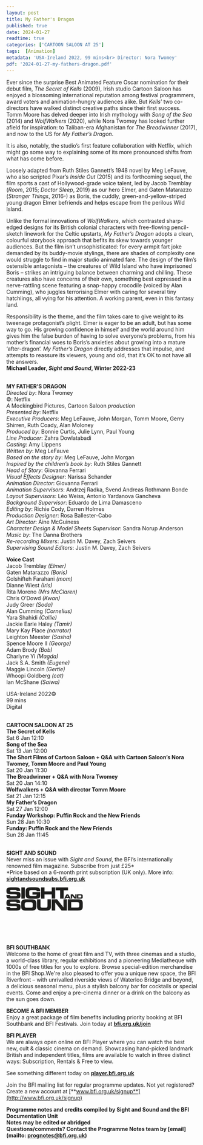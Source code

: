 ```yaml
---
layout: post
title: My Father's Dragon
published: true
date: 2024-01-27
readtime: true
categories: ['CARTOON SALOON AT 25']
tags:  [Animation]
metadata: 'USA-Ireland 2022, 99 mins<br> Director: Nora Twomey'
pdf: '2024-01-27-my-fathers-dragon.pdf'
---
```


Ever since the surprise Best Animated Feature Oscar nomination for their debut film, _The Secret of Kells_ (2009), Irish studio Cartoon Saloon has enjoyed a blossoming international reputation among festival programmers, award voters and animation-hungry audiences alike. But _Kells_’ two co-directors have walked distinct creative paths since their first success. Tomm Moore has delved deeper into Irish mythology with _Song of the Sea_ (2014) and _WolfWalkers_ (2020), while Nora Twomey has looked further afield for inspiration: to Taliban-era Afghanistan for _The Breadwinner_ (2017), and now to the US for _My Father’s Dragon_.

It is also, notably, the studio’s first feature collaboration with Netflix, which might go some way to explaining some of its more pronounced shifts from what has come before.

Loosely adapted from Ruth Stiles Gannett’s 1948 novel by Meg LeFauve, who also scripted Pixar’s _Inside Out_ (2015) and its forthcoming sequel, the film sports a cast of Hollywood-grade voice talent, led by Jacob Tremblay (_Room_, 2015; _Doctor Sleep_, 2019) as our hero Elmer, and Gaten Matarazzo (_Stranger Things_, 2016-) as Boris, the cuddly, green-and-yellow-striped young dragon Elmer befriends and helps escape from the perilous Wild Island.

Unlike the formal innovations of _WolfWalkers_, which contrasted sharp-edged designs for its British colonial characters with free-flowing pencil-sketch linework for the Celtic upstarts, _My Father’s Dragon_ adopts a clean, colourful storybook approach that befits its skew towards younger audiences. But the film isn’t unsophisticated: for every armpit fart joke demanded by its buddy-movie stylings, there are shades of complexity one would struggle to find in major studio animated fare. The design of the film’s ostensible antagonists – the creatures of Wild Island who have imprisoned Boris – strikes an intriguing balance between charming and chilling. These creatures also have concerns of their own, something best expressed in a nerve-rattling scene featuring a snap-happy crocodile (voiced by Alan Cumming), who juggles terrorising Elmer with caring for several tiny hatchlings, all vying for his attention. A working parent, even in this fantasy land.

Responsibility is the theme, and the film takes care to give weight to its tweenage protagonist’s plight. Elmer is eager to be an adult, but has some way to go. His growing confidence in himself and the world around him gives him the false burden of having to solve everyone’s problems, from his mother’s financial woes to Boris’s anxieties about growing into a mature ‘after-dragon’. _My Father’s Dragon_ directly addresses that impulse, and attempts to reassure its viewers, young and old, that it’s OK to not have all the answers.  
**Michael Leader, _Sight and Sound_, Winter 2022-23**
<br><br>

**MY FATHER’S DRAGON**  
_Directed by_: Nora Twomey  
©: Netflix  
_A_ Mockingbird Pictures, Cartoon Saloon _production_  
_Presented by_: Netflix  
_Executive Producers_: Meg LeFauve, John Morgan, Tomm Moore, Gerry Shirren, Ruth Coady,  Alan Moloney  
_Produced by_: Bonnie Curtis, Julie Lynn, Paul Young  
_Line Producer_: Zahra Dowlatabadi  
_Casting_: Amy Lippens  
_Written by_: Meg LeFauve  
_Based on the story by_: Meg LeFauve, John Morgan  
_Inspired by the children’s book by_:  Ruth Stiles Gannett  
_Head of Story_: Giovanna Ferrari  
_Visual Effects Designer_: Narissa Schander  
_Animation Director_: Giovanna Ferrari  
_Animation Supervisors_: Andrzej Radka,  Svend Andreas Rothmann Bonde  
_Layout Supervisors_: Léo Weiss,  Antonio Yardanova Gancheva  
_Background Supervisor_:  Eduardo de Lima Damasceno  
_Editing by_: Richie Cody, Darren Holmes  
_Production Designer_: Rosa Ballester-Cabo  
_Art Director_: Áine McGuiness  
_Character Design & Model Sheets Supervisor_: Sandra Norup Anderson  
_Music by_: The Danna Brothers  
_Re-recording Mixers_: Justin M. Davey, Zach Seivers  
_Supervising Sound Editors_: Justin M. Davey,  Zach Seivers

**Voice Cast**  
Jacob Tremblay _(Elmer)_  
Gaten Matarazzo _(Boris)_  
Golshifteh Farahani _(mom)_  
Dianne Wiest _(Iris)_  
Rita Moreno _(Mrs McClaren)_  
Chris O’Dowd _(Kwan)_  
Judy Greer _(Soda)_  
Alan Cumming _(Cornelius)_  
Yara Shahidi _(Callie)_  
Jackie Earle Haley _(Tamir)_  
Mary Kay Place _(narrator)_  
Leighton Meester _(Sasha)_  
Spence Moore II _(George)_  
Adam Brody _(Bob)_  
Charlyne Yi _(Magda)_  
Jack S.A. Smith _(Eugene)_  
Maggie Lincoln _(Gertie)_  
Whoopi Goldberg _(cat)_  
Ian McShane _(Saiwa)_

USA-Ireland 2022©  
99 mins  
Digital
<br><br>

**CARTOON SALOON AT 25**<br>
**The Secret of Kells**<br>
Sat 6 Jan 12:10<br>
**Song of the Sea**<br>
Sat 13 Jan 12:00<br>
**The Short Films of Cartoon Saloon + Q&A with Cartoon Saloon’s Nora Twomey, Tomm Moore and Paul Young**<br> 
Sat 20 Jan 11:30<br>
**The Breadwinner + Q&A with Nora Twomey**<br>
Sat 20 Jan 14:10<br>
**Wolfwalkers + Q&A with director Tomm Moore**<br>
Sat 21 Jan 12:15<br>
**My Father’s Dragon**<br>
Sat 27 Jan 12:00<br>
**Funday Workshop: Puffin Rock and the New Friends**<br>
Sun 28 Jan 10:30<br>
**Funday: Puffin Rock and the New Friends**<br>
Sun 28 Jan 11:45<br>
<br>

**SIGHT AND SOUND**<br>
Never miss an issue with _Sight and Sound_, the BFI’s internationally renowned film magazine. Subscribe from just £25*<br>
*Price based on a 6-month print subscription (UK only). More info: [**sightandsoundsubs.bfi.org.uk**](https://sightandsoundsubs.bfi.org.uk/subscribe)

<img style="float: left;" src="/img/sight-and-sound.jpg" width="40%" height="40%"><br><br><br><br><br><br><br><br>

**BFI SOUTHBANK**  
Welcome to the home of great film and TV, with three cinemas and a studio, a world-class library, regular exhibitions and a pioneering Mediatheque with 1000s of free titles for you to explore. Browse special-edition merchandise in the BFI Shop.We&#39;re also pleased to offer you a unique new space, the BFI Riverfront – with unrivalled riverside views of Waterloo Bridge and beyond, a delicious seasonal menu, plus a stylish balcony bar for cocktails or special events. Come and enjoy a pre-cinema dinner or a drink on the balcony as the sun goes down.  

**BECOME A BFI MEMBER**  
Enjoy a great package of film benefits including priority booking at BFI Southbank and BFI Festivals. Join today at [**bfi.org.uk/join**](http://www.bfi.org.uk/join)  

**BFI PLAYER**  
 We are always open online on BFI Player where you can watch the best new, cult &amp; classic cinema on demand. Showcasing hand-picked landmark British and independent titles, films are available to watch in three distinct ways: Subscription, Rentals &amp; Free to view.  

See something different today on [**player.bfi.org.uk**](https://player.bfi.org.uk)  

Join the BFI mailing list for regular programme updates. Not yet registered? Create a new account at [**www.bfi.org.uk/signup**](http://www.bfi.org.uk/signup)

**Programme notes and credits compiled by Sight and Sound and the BFI Documentation Unit  
Notes may be edited or abridged  
Questions/comments? Contact the Programme Notes team by [email](mailto: prognotes@bfi.org.uk)**

<!--stackedit_data:
eyJoaXN0b3J5IjpbMTIyMDE2OTk5M119
-->